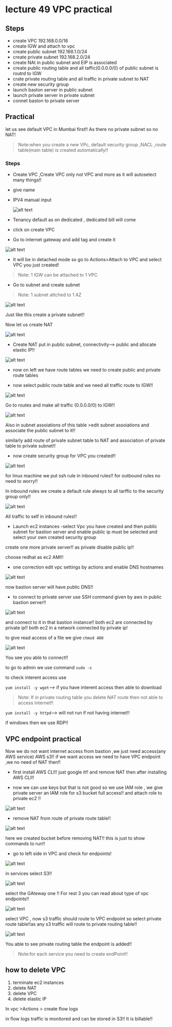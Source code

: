 # lecture 49 VPC practical
## Steps
- create VPC 192.168.0.0/16
- create IGW and attach to vpc
- create public subnet 192.168.1.0/24
- create private subnet 192.168.2.0/24
- create NAt in public subnet and EIP is associated
- create public routing table and all taffic(0.0.0.0/0) of public subnet is routrd to IGW
- crate private routing table and all traffic in private subnet to NAT
- create new security group 
- launch baston server in public subnet
- launch private server in private subnet
- connet baston to private server

## Practical

let us see default VPC in Mumbai first!! As there no private subnet so no NAT!

>Note:when you create a new VPc, default security group ,NACL ,route table(main table) 
is created automatically!!

### Steps

- Create VPC ,Create VPC only not VPC and more as it will autoselect many things!!
- give name
- IPV4 manual input

    ![alt text](image.png)

- Tenancy default as on dedicated , dedicated bill will come
- click on create VPC

- Go to internet gateway and add tag and create it

![alt text](image-1.png)

- It will be in detached mode so go to Actions>Attach to VPC and select VPC you just created!

>Note: 1 IGW can be attached to 1 VPC

- Go to subnet and create subnet

>Note: 1 subnet attched to 1 AZ

![alt text](image-2.png)

Just like this create a private subnet!!

Now let us create NAT

![alt text](image-3.png)


- Create NAT put in public subnet, connectivity--> public and allocate elastic IP!!

![alt text](image-4.png)

- now on left we have route tables we need to create public and private 
route tables

- now select public route table and we need all traffic route to IGW!!

![alt text](image-5.png)

Go to routes and make all traffic (0.0.0.0/0) to IGW!!

![alt text](image-6.png)

Also in subnet assoiations of this table >edit subnet assoiations and associate the public subnet to it!!

similarly add route of private subnet table to NAT and association of private table to private subnet!!

- now create security group for VPC you created!!

![alt text](image-7.png)

for linux machine we put ssh rule in inbound rules!! for outbound rules no need to worry!!

In inbound rules we create a default rule always to all tarffic to the security group only!!

![alt text](image-8.png)

All traffic to self in inbound rules!!

- Launch ec2 instances -select Vpc you have created and then public subnet for bastion server and enable public ip 
must be selected and select your own created security group

create one more private server!! as private disable public ip!!

choose redhat as ec2 AMI!!

- one correction edit vpc settings by actions and enable DNS hostnames

![alt text](image-9.png)

now bastion server will have public DNS!!


- to connect to private server use SSH command given by aws in public bastion server!!

![alt text](image-10.png)

and connect to it in that bastion instance!! both ec2 are connected by private ip!!
both ec2 in a network connected by private ip!

to give read access of a file we give `chmod 400`

![alt text](image-11.png)

You see you able to connect!!

to go to admin we use command `sudo -s`

to check interent access use 

`yum install -y wget`--> if you have interent access then able to download

>Note: If in private routing table you delete NAT route then not able to access internet!!

`yum install -y httpd`--> will not run if not having internet!!

if windows then we use RDP!!

## VPC endpoint practical

Now we do not want internet access from bastion ,we just need access(any AWS service) AWS s3!!
if we want access we need to have VPC endpoint ,we no need of NAT then!!

- first install AWS CLI!! just google it!! and remove NAT then after installing AWS CLI!!

- now we can use keys but that is not good so we use IAM role , we give private server an IAM role for 
s3 bucket full access!! and attach role to private ec2 !!

![alt text](image-12.png)

- remove NAT from route of private route table!!

![alt text](image-13.png)

here we created bucket before removing NAT!! this is just to show commands to run!!

- go to left side in VPC and check for endpoints!

![alt text](image-14.png)

in services select S3!!

![alt text](image-15.png)

select the GAteway one !! For rest 3 you can read about type of vpc endpoints!!

![alt text](image-16.png)


select VPC , now s3 traffic should route to VPC endpoint so select private route table!!as any s3 traffic will route to 
private routing table!!

![alt text](image-17.png)

You able to see private routing table the endpoint is added!!

>Note:for each service you need to create endPoint!!

## how to delete VPC
1. terminate ec2 instances
2. delete NAT
3. delete VPC
4. delete elastic IP

In vpc >Actions > create flow logs

in flow logs traffic is monitored and can be stored in S3!! It is billable!!













